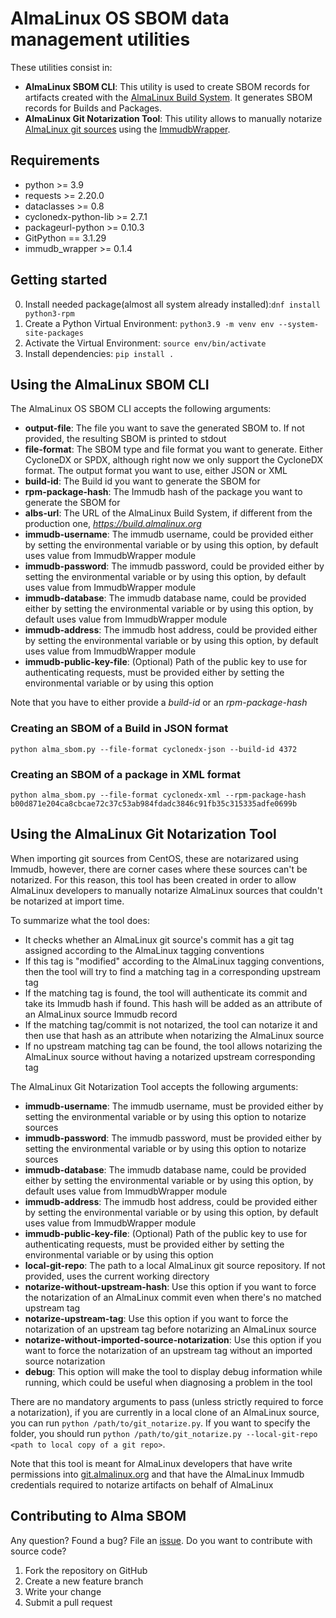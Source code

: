 # AlmaLinux OS SBOM data management utilities

These utilities consist in:
* __AlmaLinux SBOM CLI__: This utility is used to create SBOM records for artifacts created with the [AlmaLinux Build System](https://github.com/AlmaLinux/build-system). It generates SBOM records for Builds and Packages.
* __AlmaLinux Git Notarization Tool__: This utility allows to manually notarize [AlmaLinux git sources](https://git.almalinux.org) using the [ImmudbWrapper](https://github.com/AlmaLinux/immudb-wrapper).

## Requirements

* python >= 3.9
* requests >= 2.20.0
* dataclasses >= 0.8
* cyclonedx-python-lib >= 2.7.1
* packageurl-python >= 0.10.3
* GitPython == 3.1.29
* immudb_wrapper >= 0.1.4

## Getting started

0. Install needed package(almost all system already installed):`dnf install python3-rpm`
1. Create a Python Virtual Environment: `python3.9 -m venv env --system-site-packages`
2. Activate the Virtual Environment: `source env/bin/activate`
3. Install dependencies: `pip install .`

## Using the AlmaLinux SBOM CLI

The AlmaLinux OS SBOM CLI accepts the following arguments:
* __output-file__: The file you want to save the generated SBOM to. If not provided, the resulting SBOM is printed to stdout
* __file-format__: The SBOM type and file format you want to generate. Either CycloneDX or SPDX, although right now we only support the CycloneDX format. The output format you want to use, either JSON or XML
* __build-id__: The Build id you want to generate the SBOM for
* __rpm-package-hash__: The Immudb hash of the package you want to generate the SBOM for
* __albs-url__: The URL of the AlmaLinux Build System, if different from the production one, _https://build.almalinux.org_
* __immudb-username__: The immudb username, could be provided either by setting the environmental variable or by using this option, by default uses value from ImmudbWrapper module
* __immudb-password__: The immudb password, could be provided either by setting the environmental variable or by using this option, by default uses value from ImmudbWrapper module
* __immudb-database__: The immudb database name, could be provided either by setting the environmental variable or by using this option, by default uses value from ImmudbWrapper module
* __immudb-address__: The immudb host address, could be provided either by setting the environmental variable or by using this option, by default uses value from ImmudbWrapper module 
* __immudb-public-key-file__: (Optional) Path of the public key to use for authenticating requests, must be provided either by setting the environmental variable or by using this option

Note that you have to either provide a _build-id_ or an _rpm-package-hash_

### Creating an SBOM of a Build in JSON format

`python alma_sbom.py --file-format cyclonedx-json --build-id 4372`

### Creating an SBOM of a package in XML format

`python alma_sbom.py --file-format cyclonedx-xml --rpm-package-hash b00d871e204ca8cbcae72c37c53ab984fdadc3846c91fb35c315335adfe0699b`

## Using the AlmaLinux Git Notarization Tool

When importing git sources from CentOS, these are notarizared using Immudb, however, there are corner cases where these sources can't be notarized.
For this reason, this tool has been created in order to allow AlmaLinux developers to manually notarize AlmaLinux sources that couldn't be notarized at import time.

To summarize what the tool does:
* It checks whether an AlmaLinux git source's commit has a git tag assigned according to the AlmaLinux tagging conventions
* If this tag is "modified" according to the AlmaLinux tagging conventions, then the tool will try to find a matching tag in a corresponding upstream tag
* If the matching tag is found, the tool will authenticate its commit and take its Immudb hash if found. This hash will be added as an attribute of an AlmaLinux source Immudb record
* If the matching tag/commit is not notarized, the tool can notarize it and then use that hash as an attribute when notarizing the AlmaLinux source
* If no upstream matching tag can be found, the tool allows notarizing the AlmaLinux source without having a notarized upstream corresponding tag

The AlmaLinux Git Notarization Tool accepts the following arguments:
* __immudb-username__: The immudb username, must be provided either by setting the environmental variable or by using this option to notarize sources
* __immudb-password__: The immudb password, must be provided either by setting the environmental variable or by using this option to notarize sources
* __immudb-database__: The immudb database name, could be provided either by setting the environmental variable or by using this option, by default uses value from ImmudbWrapper module
* __immudb-address__: The immudb host address, could be provided either by setting the environmental variable or by using this option, by default uses value from ImmudbWrapper module 
* __immudb-public-key-file__: (Optional) Path of the public key to use for authenticating requests, must be provided either by setting the environmental variable or by using this option
* __local-git-repo__: The path to a local AlmaLinux git source repository. If not provided, uses the current working directory
* __notarize-without-upstream-hash__: Use this option if you want to force the notarization of an AlmaLinux commit even when there's no matched upstream tag
* __notarize-upstream-tag__: Use this option if you want to force the notarization of an upstream tag before notarizing an AlmaLinux source
* __notarize-without-imported-source-notarization__: Use this option if you want to force the notarization of an upstream tag without an imported source notarization
* __debug__: This option will make the tool to display debug information while running, which could be useful when diagnosing a problem in the tool

There are no mandatory arguments to pass (unless strictly required to force a notarization), if you are currently in a local clone of an AlmaLinux source, you can run `python /path/to/git_notarize.py`.
If you want to specify the folder, you should run `python /path/to/git_notarize.py --local-git-repo <path to local copy of a git repo>`.

Note that this tool is meant for AlmaLinux developers that have write permissions into [git.almalinux.org](https://git.almalinux.org) and that have the AlmaLinux Immudb credentials required to notarize artifacts on behalf of AlmaLinux

## Contributing to Alma SBOM

Any question? Found a bug? File an [issue](https://github.com/AlmaLinux/alma-sbom/issues).
Do you want to contribute with source code?
1. Fork the repository on GitHub
2. Create a new feature branch
3. Write your change
4. Submit a pull request
